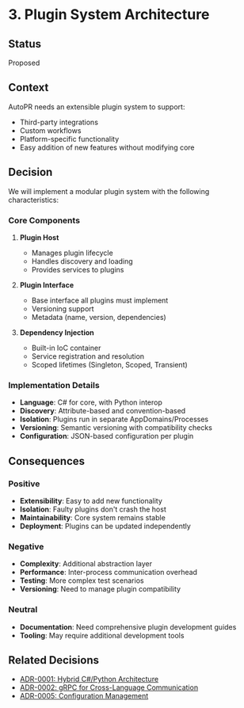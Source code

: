 # 3. Plugin System Architecture

## Status

Proposed

## Context

AutoPR needs an extensible plugin system to support:

- Third-party integrations
- Custom workflows
- Platform-specific functionality
- Easy addition of new features without modifying core

## Decision

We will implement a modular plugin system with the following characteristics:

### Core Components

1. **Plugin Host**
    - Manages plugin lifecycle
    - Handles discovery and loading
    - Provides services to plugins

1. **Plugin Interface**
    - Base interface all plugins must implement
    - Versioning support
    - Metadata (name, version, dependencies)

1. **Dependency Injection**
    - Built-in IoC container
    - Service registration and resolution
    - Scoped lifetimes (Singleton, Scoped, Transient)

### Implementation Details

- **Language**: C# for core, with Python interop
- **Discovery**: Attribute-based and convention-based
- **Isolation**: Plugins run in separate AppDomains/Processes
- **Versioning**: Semantic versioning with compatibility checks
- **Configuration**: JSON-based configuration per plugin

## Consequences

### Positive

- **Extensibility**: Easy to add new functionality
- **Isolation**: Faulty plugins don't crash the host
- **Maintainability**: Core system remains stable
- **Deployment**: Plugins can be updated independently

### Negative

- **Complexity**: Additional abstraction layer
- **Performance**: Inter-process communication overhead
- **Testing**: More complex test scenarios
- **Versioning**: Need to manage plugin compatibility

### Neutral

- **Documentation**: Need comprehensive plugin development guides
- **Tooling**: May require additional development tools

## Related Decisions

- [ADR-0001: Hybrid C#/Python Architecture](0001-hybrid-csharp-python-architecture.md)
- [ADR-0002: gRPC for Cross-Language Communication](0002-grpc-communication.md)
- [ADR-0005: Configuration Management](0005-configuration-management.md)
